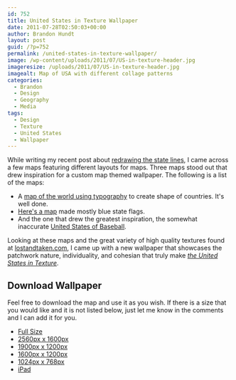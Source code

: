 ```yaml
---
id: 752
title: United States in Texture Wallpaper
date: 2011-07-28T02:50:03+00:00
author: Brandon Hundt
layout: post
guid: /?p=752
permalink: /united-states-in-texture-wallpaper/
image: /wp-content/uploads/2011/07/US-in-texture-header.jpg
imageresize: /uploads/2011/07/US-in-texture-header.jpg
imagealt: Map of USA with different collage patterns
categories:
  - Brandon
  - Design
  - Geography
  - Media
tags:
  - Design
  - Texture
  - United States
  - Wallpaper
---
```

While writing my recent post about <a href="/why-not-my-quest-to-realign-the-50-states/" rel="external">redrawing the state lines</a>, I came across a few maps featuring different layouts for maps. Three maps stood out that drew inspiration for a custom map themed wallpaper. The following is a list of the maps:<!--more-->

  * A <a href="https://vladstudio.deviantart.com/art/Typographic-World-Map-106395788" rel="external">map of the world using typography</a> to create shape of countries. It's well done.
  * [Here's a map](/vectorstuff.blogspot.com/2009/10/usa-map-with-state-flags.html) made mostly blue state flags.
  * And the one that drew the greatest inspiration, the somewhat inaccurate <a href="/mapscroll.blogspot.com/2009/04/baseball-map-of-america.html" rel="external">United States of Baseball</a>.

Looking at these maps and the great variety of high quality textures found at <a href="/lostandtaken.com" rel="external">lostandtaken.com</a>, I came up with a new wallpaper that showcases the patchwork nature, individuality, and cohesian that truly make _<a href="/wp-content/uploads/2011/07/US-in-texture.jpg" rel="external">the United States in Texture</a>_.

## Download Wallpaper

Feel free to download the map and use it as you wish. If there is a size that you would like and it is not listed below, just let me know in the comments and I can add it for you.

  * <a href="/wp-content/uploads/2011/07/US-in-texture.jpg" rel="external">Full Size</a>
  * <a href="/wp-content/uploads/2011/07/US-in-texture2560x1600.jpg" rel="external">2560px x 1600px</a>
  * <a href="/wp-content/uploads/2011/07/US-in-texture1900x1200.jpg" rel="external">1900px x 1200px</a>
  * <a href="/wp-content/uploads/2011/07/US-in-texture1600x1200.jpg" rel="external">1600px x 1200px</a>
  * <a href="/wp-content/uploads/2011/07/US-in-texture1024x768.jpg" rel="external">1024px x 768px</a>
  * <a href="/wp-content/uploads/2011/07/US-in-texture-ipad.jpg" rel="external">iPad</a>
